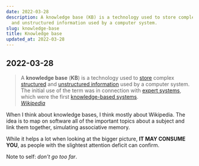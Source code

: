 ```yaml
---
date: 2022-03-28
description: A knowledge base (KB) is a technology used to store complex structured
  and unstructured information used by a computer system.
slug: knowledge-base
title: Knowledge base
updated_at: 2022-03-28
---
```

   
## 2022-03-28    
   
> A **knowledge base** (**KB**) is a technology used to [store](https://en.wikipedia.org/wiki/Information_storage "Information storage") complex [structured](https://en.wikipedia.org/wiki/Structured_data "Structured data") and [unstructured information](https://en.wikipedia.org/wiki/Unstructured_information "Unstructured information") used by a computer system. The initial use of the term was in connection with [expert systems](https://en.wikipedia.org/wiki/Expert_systems "Expert systems"), which were the first [knowledge-based systems](https://en.wikipedia.org/wiki/Knowledge-based_systems "Knowledge-based systems").   
> *[Wikipedia](https://en.wikipedia.org/wiki/Knowledge_base)*   
   
When I think about knowledge bases, I think mostly about Wikipedia. The idea is to map on software all of the important topics about a subject and link them together, simulating associative memory.   
   
While it helps a lot when looking at the bigger picture, **IT MAY CONSUME YOU**, as people with the slightest attention deficit can confirm.   
   
Note to self: *don't go too far*.